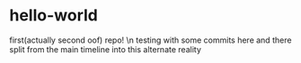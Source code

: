 # hello-world
first(actually second oof) repo! \n
testing with some commits here and there
split from the main timeline into this alternate reality
